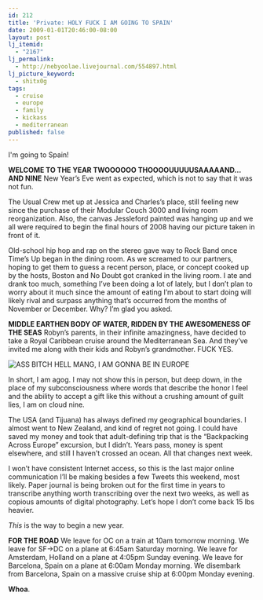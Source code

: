 ```yaml
---
id: 212
title: 'Private: HOLY FUCK I AM GOING TO SPAIN'
date: 2009-01-01T20:46:00-08:00
layout: post
lj_itemid:
  - "2167"
lj_permalink:
  - http://nebyoolae.livejournal.com/554897.html
lj_picture_keyword:
  - shitx0g
tags:
  - cruise
  - europe
  - family
  - kickass
  - mediterranean
published: false
---
```


I'm going to Spain!

<!--more-->

**WELCOME TO THE YEAR TWOOOOOO THOOOOUUUUUSAAAAAND&#8230;AND NINE**
New Year&#8217;s Eve went as expected, which is not to say that it was not fun.

The Usual Crew met up at Jessica and Charles&#8217;s place, still feeling new since the purchase of their Modular Couch 3000 and living room reorganization. Also, the canvas Jessleford painted was hanging up and we all were required to begin the final hours of 2008 having our picture taken in front of it.

Old-school hip hop and rap on the stereo gave way to Rock Band once Time&#8217;s Up began in the dining room. As we screamed to our partners, hoping to get them to guess a recent person, place, or concept cooked up by the hosts, Boston and No Doubt got cranked in the living room. I ate and drank too much, something I&#8217;ve been doing a lot of lately, but I don&#8217;t plan to worry about it much since the amount of eating I&#8217;m about to start doing will likely rival and surpass anything that&#8217;s occurred from the months of November or December. Why? I&#8217;m glad you asked.

**MIDDLE EARTHEN BODY OF WATER, RIDDEN BY THE AWESOMENESS OF THE SEAS**
Robyn&#8217;s parents, in their infinite amazingness, have decided to take a Royal Caribbean cruise around the Mediterranean Sea. And they&#8217;ve invited me along with their kids and Robyn&#8217;s grandmother. FUCK YES.

<!--more Check this awesome custom map I made, charting our course, behind the cut, yo-->

![ASS BITCH HELL MANG, I AM GONNA BE IN EUROPE](http://lj.nebyoolae.com/mediterranean.jpg "ASS BITCH HELL MANG, I AM GONNA BE IN EUROPE")

In short, I am agog. I may not show this in person, but deep down, in the place of my subconsciousness where words that describe the honor I feel and the ability to accept a gift like this without a crushing amount of guilt lies, I am on cloud nine.

The USA (and Tijuana) has always defined my geographical boundaries. I almost went to New Zealand, and kind of regret not going. I could have saved my money and took that adult-defining trip that is the &#8220;Backpacking Across Europe&#8221; excursion, but I didn&#8217;t. Years pass, money is spent elsewhere, and still I haven&#8217;t crossed an ocean. All that changes next week.

I won&#8217;t have consistent Internet access, so this is the last major online communication I&#8217;ll be making besides a few Tweets this weekend, most likely. Paper journal is being broken out for the first time in years to transcribe anything worth transcribing over the next two weeks, as well as copious amounts of digital photography. Let&#8217;s hope I don&#8217;t come back 15 lbs heavier.

_This_ is the way to begin a new year.

**FOR THE ROAD**
We leave for OC on a train at 10am tomorrow morning.
We leave for SF->DC on a plane at 6:45am Saturday morning.
We leave for Amsterdam, Holland on a plane at 4:05pm Sunday evening.
We leave for Barcelona, Spain on a plane at 6:00am Monday morning.
We disembark from Barcelona, Spain on a massive cruise ship at 6:00pm Monday evening.

**Whoa**.
